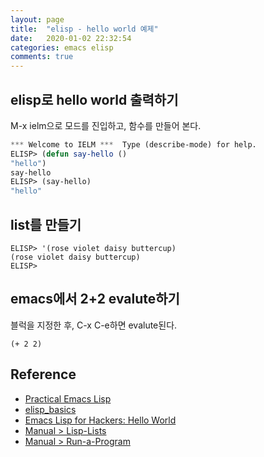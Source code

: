 ```yaml
---
layout: page
title:  "elisp - hello world 예제"
date:   2020-01-02 22:32:54
categories: emacs elisp
comments: true
---
```


## elisp로 hello world 출력하기

M-x ielm으로 모드를 진입하고, 함수를 만들어 본다.

~~~lisp
*** Welcome to IELM ***  Type (describe-mode) for help.
ELISP> (defun say-hello ()
"hello")
say-hello
ELISP> (say-hello)
"hello"
~~~

## list를 만들기

~~~
ELISP> '(rose violet daisy buttercup) 
(rose violet daisy buttercup) 
ELISP>
~~~

## emacs에서 2+2 evalute하기

블럭을 지정한 후, C-x C-e하면 evalute된다.
~~~
(+ 2 2)
~~~

## Reference
- [Practical Emacs Lisp](http://ergoemacs.org/emacs/elisp.html)
- [elisp_basics](http://ergoemacs.org/emacs/elisp_basics.html)
- [Emacs Lisp for Hackers: Hello World](http://joelmccracken.github.io/entries/emacs-lisp-for-hackers-next/)
- [Manual > Lisp-Lists](https://www.gnu.org/software/emacs/manual/html_node/eintr/Lisp-Lists.html#Lisp-Lists)
- [Manual > Run-a-Program](https://www.gnu.org/software/emacs/manual/html_node/eintr/Run-a-Program.html#Run-a-Program)
